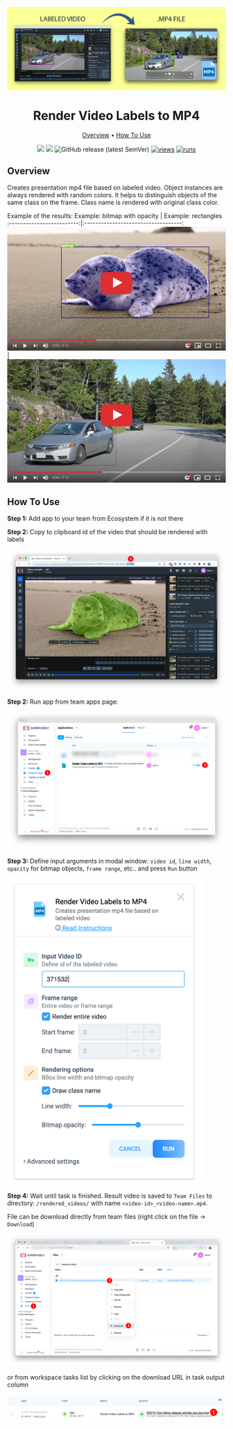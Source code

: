 <div align="center" markdown>
<img src="media/poster.png"/>

# Render Video Labels to MP4

<p align="center">
  <a href="#Overview">Overview</a> •
  <a href="#How-To-Use">How To Use</a>
</p>


[![](https://img.shields.io/badge/supervisely-ecosystem-brightgreen)](https://ecosystem.supervise.ly/apps/render-video-labels-to-mp4)
[![](https://img.shields.io/badge/slack-chat-green.svg?logo=slack)](https://supervise.ly/slack)
![GitHub release (latest SemVer)](https://img.shields.io/github/v/release/supervisely-ecosystem/render-video-labels-to-mp4)
[![views](https://app.supervise.ly/img/badges/views/supervisely-ecosystem/render-video-labels-to-mp4.png)](https://supervise.ly)
[![runs](https://app.supervise.ly/img/badges/runs/supervisely-ecosystem/render-video-labels-to-mp4.png)](https://supervise.ly)

</div>

## Overview

Creates presentation mp4 file based on labeled video. Object instances are always rendered with random colors. It helps to distinguish objects of the same class on the frame. Class name is rendered with original class color. 

Example of the results:
Example: bitmap with opacity  |  Example: rectangles
:-------------------------:|:-----------------------------------:
[![Watch the video](media/ov1.png)](https://youtu.be/htUaZ8su_M0)  |  [![Watch the video](media/ov2.png)](https://youtu.be/DQnkGpM-ivM)


## How To Use

**Step 1:** Add app to your team from Ecosystem if it is not there

**Step 2:** Copy to clipboard id of the video that should be rendered with labels

<img src="media/htu2.png"/>

**Step 2:** Run app from team apps page: 

<img src="media/htu2a.png"/>

**Step 3:** Define input arguments in modal window: `video id`, `line width`, `opacity` for bitmap objects, `frame range`, etc.. and press `Run` button

<img src="media/htu3.png" width="450px"/>

**Step 4:** Wait until task is finished. Result video is saved to `Team Files` to directory: `/rendered_videos/` with name `<video-id>_<video-name>.mp4`. 

File can be download directly from team files (right click on the file -> `Download`) 

<img src="media/htu4.png"/>

or from workspace tasks list by clicking on the download URL in task output column

<img src="media/htu4a.png"/>

